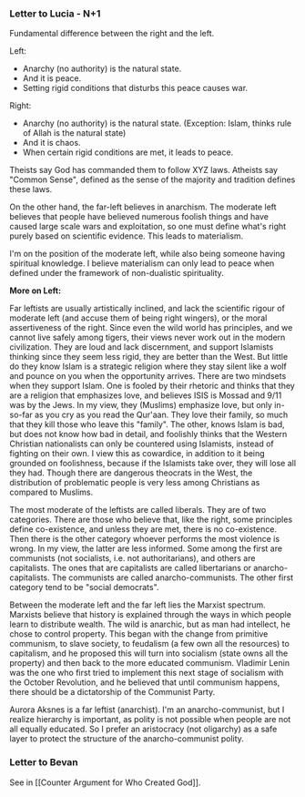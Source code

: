 ### Letter to Lucia - N+1

Fundamental difference between the right and the left.

Left:

- Anarchy (no authority) is the natural state.
- And it is peace.
- Setting rigid conditions that disturbs this peace causes war.

Right:

- Anarchy (no authority) is the natural state. (Exception: Islam, thinks rule of Allah is the natural state)
- And it is chaos.
- When certain rigid conditions are met, it leads to peace.

Theists say God has commanded them to follow XYZ laws.
Atheists say "Common Sense", defined as the sense of the majority and tradition defines these laws.

On the other hand, the far-left believes in anarchism.
The moderate left believes that people have believed numerous foolish things and have caused large scale wars and exploitation, so one must define what's right purely based on scientific evidence. This leads to materialism.

I'm on the position of the moderate left, while also being someone having spiritual knowledge. I believe materialism can only lead to peace when defined under the framework of non-dualistic spirituality.

**More on Left:**

Far leftists are usually artistically inclined, and lack the scientific rigour of moderate left (and accuse them of being right wingers), or the moral assertiveness of the right. Since even the wild world has principles, and we cannot live safely among tigers, their views never work out in the modern civilization. They are loud and lack discernment, and support Islamists thinking since they seem less rigid, they are better than the West. But little do they know Islam is a strategic religion where they stay silent like a wolf and pounce on you when the opportunity arrives. There are two mindsets when they support Islam. One is fooled by their rhetoric and thinks that they are a religion that emphasizes love, and believes ISIS is Mossad and 9/11 was by the Jews. In my view, they (Muslims) emphasize love, but only in-so-far as you cry as you read the Qur'aan. They love their family, so much that they kill those who leave this "family". The other, knows Islam is bad, but does not know how bad in detail, and foolishly thinks that the Western Christian nationalists can only be countered using Islamists, instead of fighting on their own. I view this as cowardice, in addition to it being grounded on foolishness, because if the Islamists take over, they will lose all they had. Though there are dangerous theocrats in the West, the distribution of problematic people is very less among Christians as compared to Muslims.

The most moderate of the leftists are called liberals. They are of two categories. There are those who believe that, like the right, some principles define co-existence, and unless they are met, there is no co-existence. Then there is the other category whoever performs the most violence is wrong. In my view, the latter are less informed. Some among the first are communists (not socialists, i.e. not authoritarians), and others are capitalists. The ones that are capitalists are called libertarians or anarcho-capitalists. The communists are called anarcho-communists. The other first category tend to be "social democrats".

Between the moderate left and the far left lies the Marxist spectrum. Marxists believe that history is explained through the ways in which people learn to distribute wealth. The wild is anarchic, but as man had intellect, he chose to control property. This began with the change from primitive communism, to slave society, to feudalism (a few own all the resources) to capitalism, and he proposed this will turn into socialism (state owns all the property) and then back to the more educated communism. Vladimir Lenin was the one who first tried to implement this next stage of socialism with the October Revolution, and he believed that until communism happens, there should be a dictatorship of the Communist Party.

Aurora Aksnes is a far leftist (anarchist). I'm an anarcho-communist, but I realize hierarchy is important, as polity is not possible when people are not all equally educated. So I prefer an aristocracy (not oligarchy) as a safe layer to protect the structure of the anarcho-communist polity.

### Letter to Bevan

See in [[Counter Argument for Who Created God]].